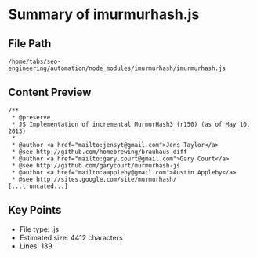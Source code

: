# Summary of imurmurhash.js
  
## File Path
`/home/tabs/seo-engineering/automation/node_modules/imurmurhash/imurmurhash.js`

## Content Preview
```
/**
 * @preserve
 * JS Implementation of incremental MurmurHash3 (r150) (as of May 10, 2013)
 *
 * @author <a href="mailto:jensyt@gmail.com">Jens Taylor</a>
 * @see http://github.com/homebrewing/brauhaus-diff
 * @author <a href="mailto:gary.court@gmail.com">Gary Court</a>
 * @see http://github.com/garycourt/murmurhash-js
 * @author <a href="mailto:aappleby@gmail.com">Austin Appleby</a>
 * @see http://sites.google.com/site/murmurhash/
[...truncated...]
```

## Key Points
- File type: .js
- Estimated size: 4412 characters
- Lines: 139
